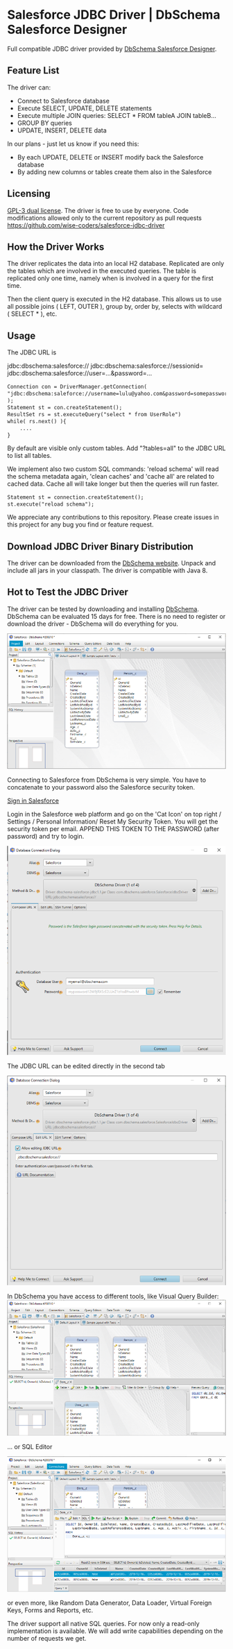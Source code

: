 # Salesforce JDBC Driver | DbSchema Salesforce Designer
Full compatible JDBC driver provided by [DbSchema Salesforce Designer](https://dbschema.com/database-designer/Salesforce.html).

## Feature List

The driver can:
* Connect to Salesforce database
* Execute SELECT, UPDATE, DELETE statements
* Execute multiple JOIN queries: SELECT * FROM tableA JOIN tableB...
* GROUP BY queries
* UPDATE, INSERT, DELETE data

In our plans - just let us know if you need this:
* By each UPDATE, DELETE or INSERT modify back the Salesforce database
* By adding new columns or tables create them also in the Salesforce

## Licensing

[GPL-3 dual license](https://opensource.org/licenses/GPL-3.0).
The driver is free to use by everyone.
Code modifications allowed only to the current repository as pull requests
https://github.com/wise-coders/salesforce-jdbc-driver

## How the Driver Works

The driver replicates the data into an local H2 database. 
Replicated are only the tables which are involved in the executed queries. 
The table is replicated only one time, namely when is involved in a query for the first time. 

Then the client query is executed in the H2 database. 
This allows us to use all possible joins ( LEFT, OUTER ), group by, order by, selects with wildcard ( SELECT * ), etc.

## Usage 

The JDBC URL is

jdbc:dbschema:salesforce://
jdbc:dbschema:salesforce://sessionid=<sessionid>
jdbc:dbschema:salesforce://user=...&password=...

```
Connection con = DriverManager.getConnection( "jdbc:dbschema:saleforce://username=lulu@yahoo.com&password=somepasswordwithtoken" );
Statement st = con.createStatement();
ResultSet rs = st.executeQuery("select * from UserRole")
while( rs.next() ){
    ....
}
```

By default are visible only custom tables. Add "?tables=all" to the JDBC URL to list all tables. 

We implement also two custom SQL commands: 'reload schema' will read the schema metadata again, 'clean caches' and 'cache all' are related to cached data.
Cache all will take longer but then the queries will run faster.

```
Statement st = connection.createStatement();
st.execute("reload schema");
```

We appreciate any contributions to this repository. Please create issues in this project for any bug you find or feature request.

## Download JDBC Driver Binary Distribution

The driver can be downloaded from the [DbSchema website](https://dbschema.com/jdbc-drivers/SalesforceJdbcDriver.zip). Unpack and include all jars in your classpath. The driver is compatible with Java 8.

## Hot to Test the JDBC Driver

The driver can be tested by downloading and installing [DbSchema](https://dbschema.com). DbSchema can be evaluated 15 days for free.
There is no need to register or download the driver - DbSchema will do everything for you.

![DbSchema Diagrmas for Salesforce](documentation/images/dbschema-salesforce-diagram.png)

Connecting to Salesforce from DbSchema is very simple. You have to concatenate to your password also the Salesforce security token.

[Sign in Salesforce ](https://developer.salesforce.com/signup)

Login in the Salesforce web platform and go on the 'Cat Icon' on top right / Settings / Personal Information/ Reset My Security Token.
You will get the security token per email. APPEND THIS TOKEN TO THE PASSWORD (after password) and try to login.

![Connect to Salesforce With Security Token](documentation/images/dbschema-salesforce-security-token.png)

The JDBC URL can be edited directly in the second tab

![DbSchema Salesforce Connection Dialog](documentation/images/dbschema-salesforce-connection-dialog-custom-url.png)

In DbSchema you have access to different tools, like Visual Query Builder:
![Salesforce Visual Query Builder](documentation/images/dbschema-salesforce-query-builder.png)

... or SQL Editor

![Saleforce SQL Editor](documentation/images/dbschema-salesforce-sql-editor.png)

or even more, like Random Data Generator, Data Loader, Virtual Foreign Keys, Forms and Reports, etc.



The driver support all native SQL queries. For now only a read-only implementation is available. We will add write capabilities 
depending on the number of requests we get.



